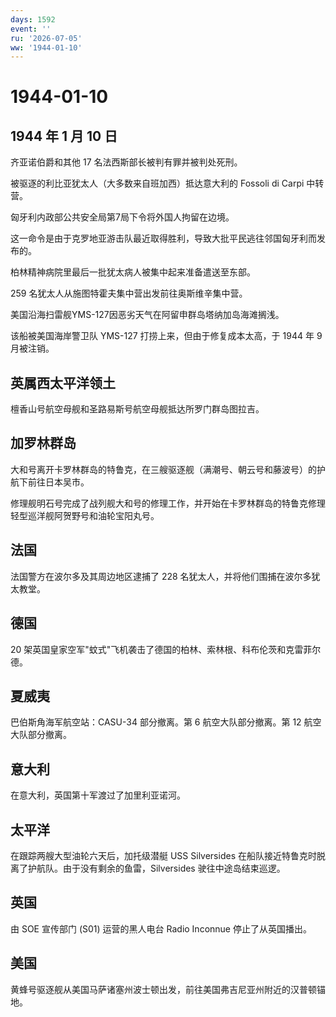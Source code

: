 ```yaml
---
days: 1592
event: ''
ru: '2026-07-05'
ww: '1944-01-10'
---
```


# 1944-01-10

## 1944 年 1 月 10 日

齐亚诺伯爵和其他 17 名法西斯部长被判有罪并被判处死刑。

被驱逐的利比亚犹太人（大多数来自班加西）抵达意大利的 Fossoli di Carpi
中转营。

匈牙利内政部公共安全局第7局下令将外国人拘留在边境。

这一命令是由于克罗地亚游击队最近取得胜利，导致大批平民逃往邻国匈牙利而发布的。

柏林精神病院里最后一批犹太病人被集中起来准备遣送至东部。

259 名犹太人从施图特霍夫集中营出发前往奥斯维辛集中营。

美国沿海扫雷舰YMS-127因恶劣天气在阿留申群岛塔纳加岛海滩搁浅。

该船被美国海岸警卫队 YMS-127 打捞上来，但由于修复成本太高，于 1944 年 9
月被注销。

## 英属西太平洋领土

檀香山号航空母舰和圣路易斯号航空母舰抵达所罗门群岛图拉吉。

## 加罗林群岛

大和号离开卡罗林群岛的特鲁克，在三艘驱逐舰（满潮号、朝云号和藤波号）的护航下前往日本吴市。

修理舰明石号完成了战列舰大和号的修理工作，并开始在卡罗林群岛的特鲁克修理轻型巡洋舰阿贺野号和油轮宝阳丸号。

## 法国

法国警方在波尔多及其周边地区逮捕了 228
名犹太人，并将他们围捕在波尔多犹太教堂。

## 德国

20
架英国皇家空军"蚊式"飞机袭击了德国的柏林、索林根、科布伦茨和克雷菲尔德。

## 夏威夷

巴伯斯角海军航空站：CASU-34 部分撤离。第 6 航空大队部分撤离。第 12
航空大队部分撤离。

## 意大利

在意大利，英国第十军渡过了加里利亚诺河。

## 太平洋

在跟踪两艘大型油轮六天后，加托级潜艇 USS Silversides
在船队接近特鲁克时脱离了护航队。由于没有剩余的鱼雷，Silversides
驶往中途岛结束巡逻。

## 英国

由 SOE 宣传部门 (S01) 运营的黑人电台 Radio Inconnue 停止了从英国播出。

## 美国

黄蜂号驱逐舰从美国马萨诸塞州波士顿出发，前往美国弗吉尼亚州附近的汉普顿锚地。